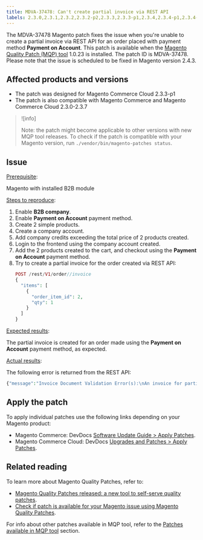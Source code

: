 ```yaml
---
title: MDVA-37478: Can't create partial invoice via REST API
labels: 2.3.0,2.3.1,2.3.2,2.3.2-p2,2.3.3,2.3.3-p1,2.3.4,2.3.4-p1,2.3.4-p2,2.3.5,2.3.5-p1,2.3.5-p2,2.3.6,2.3.6-p1,2.3.7,MQP 1.0.23,MQP patches,Magento Commerce,Magento Commerce Cloud,Magento Quality Patches,support tools,Payment on account,REST API,order,partial invoice
---
```


The MDVA-37478 Magento patch fixes the issue when you're unable to create a partial invoice via REST API for an order placed with payment method **Payment on Account**. This patch is available when the [Magento Quality Patch (MQP) tool](https://devdocs.magento.com/guides/v2.4/comp-mgr/patching.html#mqp) 1.0.23 is installed. The patch ID is MDVA-37478. Please note that the issue is scheduled to be fixed in Magento version 2.4.3.

## Affected products and versions

* The patch was designed for Magento Commerce Cloud 2.3.3-p1
* The patch is also compatible with Magento Commerce and Magento Commerce Cloud 2.3.0-2.3.7

>![info]
>
>Note: the patch might become applicable to other versions with new MQP tool releases. To check if the patch is compatible with your Magento version, run `./vendor/bin/magento-patches status`.

## Issue

 <ins>Prerequisite</ins>:

 Magento with installed B2B module

 <ins>Steps to reproduce</ins>:

1. Enable **B2B company**.
1. Enable **Payment on Account** payment method.
1. Create 2 simple products.
1. Create a company account.
1. Add company credits exceeding the total price of 2 products created.
1. Login to the frontend using the company account created.
1. Add the 2 products created to the cart, and checkout using the **Payment on Account** payment method.
1. Try to create a partial invoice for the order created via REST API:
    ```php
    POST /rest/V1/order//invoice
    {
      "items": [
        {
          "order_item_id": 2,
          "qty": 1
        }
      ]
    }
    ```

 <ins>Expected results</ins>:

The partial invoice is created for an order made using the **Payment on Account** payment method, as expected.

 <ins>Actual results</ins>:

The following error is returned from the REST API:  
```php
{"message":"Invoice Document Validation Error(s):\nAn invoice for partial quantities cannot be issued for this order. To continue, change the specified quantity to the full quantity."}
```


## Apply the patch

To apply individual patches use the following links depending on your Magento product:

* Magento Commerce: DevDocs [Software Update Guide > Apply Patches](https://devdocs.magento.com/guides/v2.4/comp-mgr/patching.html).
* Magento Commerce Cloud: DevDocs [Upgrades and Patches > Apply Patches](https://devdocs.magento.com/cloud/project/project-patch.html).

## Related reading

To learn more about Magento Quality Patches, refer to:

* [Magento Quality Patches released: a new tool to self-serve quality patches](https://support.magento.com/hc/en-us/articles/360047139492).
* [Check if patch is available for your Magento issue using Magento Quality Patches](https://support.magento.com/hc/en-us/articles/360047125252).

For info about other patches available in MQP tool, refer to the [Patches available in MQP tool](https://support.magento.com/hc/en-us/sections/360010506631-Patches-available-in-MQP-tool-) section.
